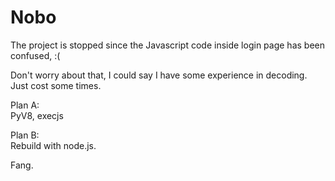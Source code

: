 # Nobo
The project is stopped since the Javascript code inside login page has been confused,  :( 

Don't worry about that, I could say I have some experience in decoding. Just cost some times.

Plan A:  
PyV8, execjs

Plan B:  
Rebuild with node.js.

Fang.